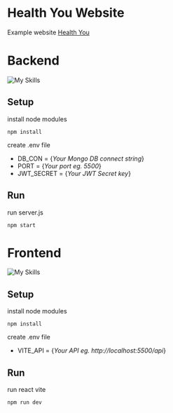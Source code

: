 # Health You Website

Example website [Health You](https://healthyou.netlify.app/)

# **Backend**

![My Skills](https://skillicons.dev/icons?i=nodejs,mongo,express)

## Setup
install node modules

    npm install

create .env file

 - DB_CON = {*Your Mongo DB connect string*}
 - PORT = {*Your port eg. 5500*}
 - JWT_SECRET = {*Your JWT Secret key*}

## Run
run server.js

    npm start


# **Frontend**

![My Skills](https://skillicons.dev/icons?i=react,js,vite)

## Setup
install node modules

    npm install

create .env file

 - VITE_API = {*Your API eg. http://localhost:5500/api*}

## Run
run react vite

    npm run dev
